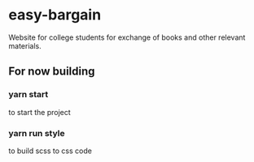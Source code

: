 # easy-bargain
Website for college students for exchange of books and other relevant materials.

## For now building
### yarn start
to start the project

### yarn run style
to build scss to css code
